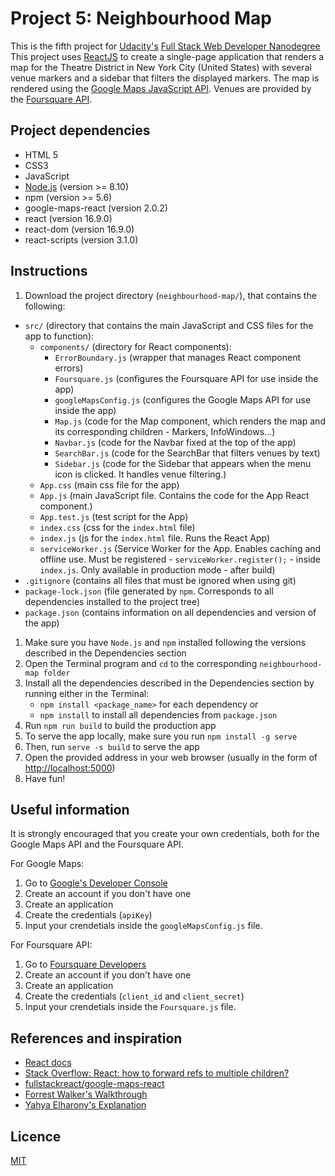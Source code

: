 # Project 5: Neighbourhood Map

This is the fifth project for [Udacity's](https://www.udacity.com/) [Full Stack Web Developer Nanodegree](https://www.udacity.com/course/full-stack-web-developer-nanodegree--nd004)
This project uses [ReactJS](https://reactjs.org/) to create a single-page application that renders a map for the Theatre District in New York City (United States) with several venue markers and a sidebar that filters the displayed markers.
The map is rendered using the [Google Maps JavaScript API](https://developers.google.com/maps/documentation/javascript/tutorial). Venues are provided by the [Foursquare API](https://developer.foursquare.com/docs).

## Project dependencies

* HTML 5
* CSS3
* JavaScript
* [Node.js](https://nodejs.org/en/) (version >= 8.10)
* npm (version >= 5.6)
* google-maps-react (version 2.0.2)
* react (version 16.9.0)
* react-dom (version 16.9.0)
* react-scripts (version 3.1.0)

## Instructions

1. Download the project directory (`neighbourhood-map/`), that contains the following:

  * `src/` (directory that contains the main JavaScript and CSS files for the app to function):
      * `components/` (directory for React components):
        * `ErrorBoundary.js` (wrapper that manages React component errors)
        * `Foursquare.js` (configures the Foursquare API for use inside the app)
        * `googleMapsConfig.js` (configures the Google Maps API for use inside the app)
        * `Map.js` (code for the Map component, which renders the map and its corresponding children - Markers, InfoWindows...)
        * `Navbar.js` (code for the Navbar fixed at the top of the app)
        * `SearchBar.js` (code for the SearchBar that filters venues by text)
        * `Sidebar.js` (code for the Sidebar that appears when the menu icon is clicked. It handles venue filtering.)
      * `App.css` (main css file for the app)
     * `App.js` (main JavaScript file. Contains the code for the App React component.)
     * `App.test.js` (test script for the App)
     * `index.css` (css for the `index.html` file)
     * `index.js` (js for the `index.html` file. Runs the React App)
     * `serviceWorker.js` (Service Worker for the App. Enables caching and offline use. Must be registered - `serviceWorker.register();` - inside `index.js`. Only available in production mode - after build)
  * `.gitignore` (contains all files that must be ignored when using git)
  * `package-lock.json` (file generated by `npm`. Corresponds to all dependencies installed to the project tree)
  * `package.json` (contains information on all dependencies and version of the app)

1. Make sure you have `Node.js` and `npm` installed following the versions described in the Dependencies section
1. Open the Terminal program and `cd` to the corresponding `neighbourhood-map folder`
1. Install all the dependencies described in the Dependencies section by running either in the Terminal:
    * ```npm install <package_name>``` for each dependency or
    * ```npm install``` to install all dependencies from `package.json`
1. Run ```npm run build``` to build the production app
1. To serve the app locally, make sure you run ```npm install -g serve```
1. Then, run ```serve -s build``` to serve the app
1. Open the provided address in your web browser (usually in the form of [http://localhost:5000](http://localhost:5000))
1. Have fun!

## Useful information
It is strongly encouraged that you create your own credentials, both for the Google Maps API and the Foursquare API.

For Google Maps:
1. Go to [Google's Developer Console](https://console.developers.google.com)
1. Create an account if you don't have one
1. Create an application
1. Create the credentials (`apiKey`)
1. Input your crendetials inside the `googleMapsConfig.js` file.

For Foursquare API:
1. Go to [Foursquare Developers](https://developer.foursquare.com/)
1. Create an account if you don't have one
1. Create an application
1. Create the credentials (`client_id` and `client_secret`)
1. Input your crendetials inside the `Foursquare.js` file.

## References and inspiration

* [React docs](https://pt-br.reactjs.org/docs/getting-started.html)
* [Stack Overflow: React: how to forward refs to multiple children?](https://stackoverflow.com/questions/53718430/react-how-to-forward-refs-to-multiple-children)
* [fullstackreact/google-maps-react](https://github.com/fullstackreact/google-maps-react)
* [Forrest Walker's Walkthrough](https://www.youtube.com/playlist?list=PL4rQq4MQP1crXuPtruu_eijgOUUXhcUCP)
* [Yahya Elharony's Explanation](https://www.youtube.com/playlist?list=PLgOB68PvvmWCGNn8UMTpcfQEiITzxEEA1)

## Licence

[MIT](https://opensource.org/licenses/MIT)
